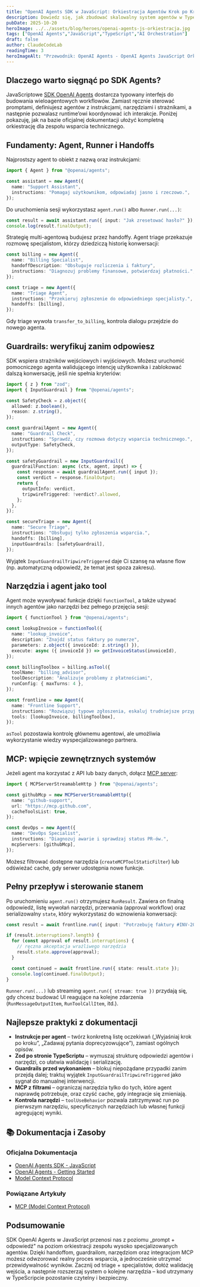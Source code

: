 ```yaml
---
title: "OpenAI Agents SDK w JavaScript: Orkiestracja Agentów Krok po Kroku"
description: Dowiedz się, jak zbudować skalowalny system agentów w TypeScripcie z handoffami, guardrailami, MCP oraz kontrolą narzędzi.
pubDate: 2025-10-20
heroImage: ../../assets/blog/heroes/openai-agents-js-orkiestracja.jpg
tags: ["OpenAI Agents","JavaScript","TypeScript","AI Orchestration"]
draft: false
author: ClaudeCodeLab
readingTime: 3
heroImageAlt: "Przewodnik: OpenAI Agents - OpenAI Agents JavaScript Orkiestracja"
---
```





## Dlaczego warto sięgnąć po SDK Agents?

JavaScriptowe [SDK OpenAI Agents](https://openai.github.io/openai-agents-js/) dostarcza typowany interfejs do budowania wieloagentowych workflowów. Zamiast ręcznie sterować promptami, definiujesz agentów z instrukcjami, narzędziami i strażnikami, a następnie pozwalasz runtime’owi koordynować ich interakcje. Poniżej pokazuję, jak na bazie oficjalnej dokumentacji ułożyć kompletną orkiestrację dla zespołu wsparcia technicznego.

## Fundamenty: Agent, Runner i Handoffs

Najprostszy agent to obiekt z nazwą oraz instrukcjami:

```typescript
import { Agent } from "@openai/agents";

const assistant = new Agent({
  name: "Support Assistant",
  instructions: "Pomagaj użytkownikom, odpowiadaj jasno i rzeczowo.",
});
```

Do uruchomienia sesji wykorzystasz `agent.run()` albo `Runner.run(...)`:

```typescript
const result = await assistant.run({ input: "Jak zresetować hasło?" });
console.log(result.finalOutput);
```

Strategię multi-agentową budujesz przez handoffy. Agent triage przekazuje rozmowę specjalistom, którzy dziedziczą historię konwersacji:

```typescript
const billing = new Agent({
  name: "Billing Specialist",
  handoffDescription: "Obsługuje rozliczenia i faktury",
  instructions: "Diagnozuj problemy finansowe, potwierdzaj płatności.",
});

const triage = new Agent({
  name: "Triage Agent",
  instructions: "Przekieruj zgłoszenie do odpowiedniego specjalisty.",
  handoffs: [billing],
});
```

Gdy triage wywoła `transfer_to_billing`, kontrola dialogu przejdzie do nowego agenta.

## Guardrails: weryfikuj zanim odpowiesz

SDK wspiera strażników wejściowych i wyjściowych. Możesz uruchomić pomocniczego agenta walidującego intencję użytkownika i zablokować dalszą konwersację, jeśli nie spełnia kryteriów:

```typescript
import { z } from "zod";
import { InputGuardrail } from "@openai/agents";

const SafetyCheck = z.object({
  allowed: z.boolean(),
  reason: z.string(),
});

const guardrailAgent = new Agent({
  name: "Guardrail Check",
  instructions: "Sprawdź, czy rozmowa dotyczy wsparcia technicznego.",
  outputType: SafetyCheck,
});

const safetyGuardrail = new InputGuardrail({
  guardrailFunction: async (ctx, agent, input) => {
    const response = await guardrailAgent.run({ input });
    const verdict = response.finalOutput;
    return {
      outputInfo: verdict,
      tripwireTriggered: !verdict?.allowed,
    };
  },
});

const secureTriage = new Agent({
  name: "Secure Triage",
  instructions: "Obsługuj tylko zgłoszenia wsparcia.",
  handoffs: [billing],
  inputGuardrails: [safetyGuardrail],
});
```

Wyjątek `InputGuardrailTripwireTriggered` daje Ci szansę na własne flow (np. automatyczną odpowiedź, że temat jest spoza zakresu).

## Narzędzia i agent jako tool

Agent może wywoływać funkcje dzięki `functionTool`, a także używać innych agentów jako narzędzi bez pełnego przejęcia sesji:

```typescript
import { functionTool } from "@openai/agents";

const lookupInvoice = functionTool({
  name: "lookup_invoice",
  description: "Znajdź status faktury po numerze",
  parameters: z.object({ invoiceId: z.string() }),
  execute: async ({ invoiceId }) => getInvoiceStatus(invoiceId),
});

const billingToolbox = billing.asTool({
  toolName: "billing_advisor",
  toolDescription: "Analizuje problemy z płatnościami",
  runConfig: { maxTurns: 4 },
});

const frontline = new Agent({
  name: "Frontline Support",
  instructions: "Rozwiązuj typowe zgłoszenia, eskaluj trudniejsze przypadki.",
  tools: [lookupInvoice, billingToolbox],
});
```

`asTool` pozostawia kontrolę głównemu agentowi, ale umożliwia wykorzystanie wiedzy wyspecjalizowanego partnera.

## MCP: wpięcie zewnętrznych systemów

Jeżeli agent ma korzystać z API lub bazy danych, dołącz [MCP server](https://modelcontextprotocol.io/):

```typescript
import { MCPServerStreamableHttp } from "@openai/agents";

const githubMcp = new MCPServerStreamableHttp({
  name: "github-support",
  url: "https://mcp.github.com",
  cacheToolsList: true,
});

const devOps = new Agent({
  name: "DevOps Specialist",
  instructions: "Diagnozuj awarie i sprawdzaj status PR-ów.",
  mcpServers: [githubMcp],
});
```

Możesz filtrować dostępne narzędzia (`createMCPToolStaticFilter`) lub odświeżać cache, gdy serwer udostępnia nowe funkcje.

## Pełny przepływ i sterowanie stanem

Po uruchomieniu `agent.run()` otrzymujesz `RunResult`. Zawiera on finalną odpowiedź, listę wywołań narzędzi, przerwania (approval workflow) oraz serializowalny `state`, który wykorzystasz do wznowienia konwersacji:

```typescript
const result = await frontline.run({ input: "Potrzebuję faktury #INV-2025" });

if (result.interruptions?.length) {
  for (const approval of result.interruptions) {
    // ręczna akceptacja wrażliwego narzędzia
    result.state.approve(approval);
  }

  const continued = await frontline.run({ state: result.state });
  console.log(continued.finalOutput);
}
```

`Runner.run(...)` lub streaming `agent.run({ stream: true })` przydają się, gdy chcesz budować UI reagujące na kolejne zdarzenia (`RunMessageOutputItem`, `RunToolCallItem`, itd.).

## Najlepsze praktyki z dokumentacji

- **Instrukcje per agent** – twórz konkretną listę oczekiwań („Wyjaśniaj krok po kroku”, „Zadawaj pytania doprecyzowujące”), zamiast ogólnych opisów.  
- **Zod po stronie TypeScriptu** – wymuszaj strukturę odpowiedzi agentów i narzędzi, co ułatwia walidację i serializację.  
- **Guardrails przed wykonaniem** – blokuj niepożądane przypadki zanim przejdą dalej; traktuj wyjątek `InputGuardrailTripwireTriggered` jako sygnał do manualnej interwencji.  
- **MCP z filtrami** – ograniczaj narzędzia tylko do tych, które agent naprawdę potrzebuje, oraz czyść cache, gdy integracje się zmieniają.  
- **Kontrola narzędzi** – `toolUseBehavior` pozwala zatrzymywać run po pierwszym narzędziu, specyficznych narzędziach lub własnej funkcji agregującej wyniki.

## 📚 Dokumentacja i Zasoby

### Oficjalna Dokumentacja
- [OpenAI Agents SDK - JavaScript](https://openai.github.io/openai-agents-js/)
- [OpenAI Agents - Getting Started](https://platform.openai.com/docs/guides/agents)
- [Model Context Protocol](https://modelcontextprotocol.io/)

### Powiązane Artykuły
- [MCP (Model Context Protocol)](/blog/mcp-model-context-protocol)

## Podsumowanie

SDK OpenAI Agents w JavaScript przenosi nas z poziomu „prompt + odpowiedź" na poziom orkiestracji zespołu wysoko specjalizowanych agentów. Dzięki handoffom, guardrailom, narzędziom oraz integracjom MCP możesz odwzorować realny proces wsparcia, a jednocześnie utrzymać przewidywalność wyników. Zacznij od triage + specjalistów, dołóż walidację wejścia, a następnie rozszerzaj system o kolejne narzędzia – kod utrzymany w TypeScripcie pozostanie czytelny i bezpieczny.
